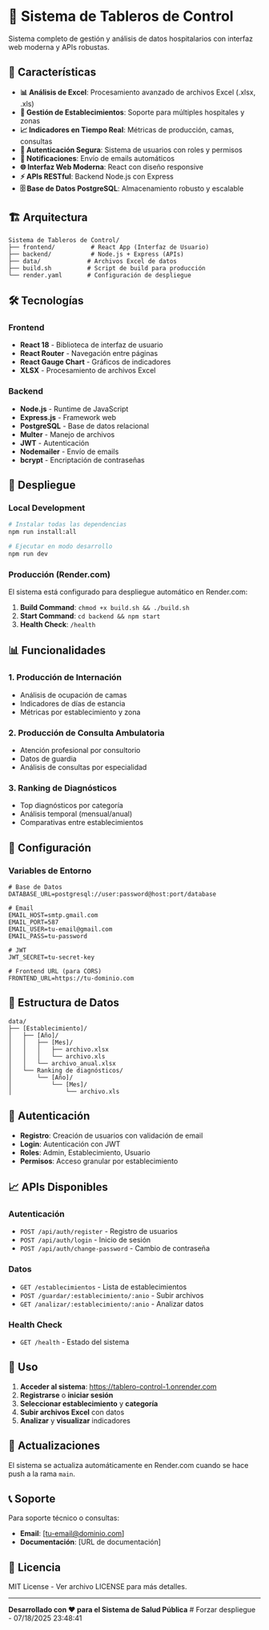 # 🏥 Sistema de Tableros de Control

Sistema completo de gestión y análisis de datos hospitalarios con interfaz web moderna y APIs robustas.

## 🚀 Características

- **📊 Análisis de Excel**: Procesamiento avanzado de archivos Excel (.xlsx, .xls)
- **🏥 Gestión de Establecimientos**: Soporte para múltiples hospitales y zonas
- **📈 Indicadores en Tiempo Real**: Métricas de producción, camas, consultas
- **🔐 Autenticación Segura**: Sistema de usuarios con roles y permisos
- **📧 Notificaciones**: Envío de emails automáticos
- **🌐 Interfaz Web Moderna**: React con diseño responsive
- **⚡ APIs RESTful**: Backend Node.js con Express
- **🗄️ Base de Datos PostgreSQL**: Almacenamiento robusto y escalable

## 🏗️ Arquitectura

```
Sistema de Tableros de Control/
├── frontend/          # React App (Interfaz de Usuario)
├── backend/           # Node.js + Express (APIs)
├── data/             # Archivos Excel de datos
├── build.sh          # Script de build para producción
└── render.yaml       # Configuración de despliegue
```

## 🛠️ Tecnologías

### Frontend
- **React 18** - Biblioteca de interfaz de usuario
- **React Router** - Navegación entre páginas
- **React Gauge Chart** - Gráficos de indicadores
- **XLSX** - Procesamiento de archivos Excel

### Backend
- **Node.js** - Runtime de JavaScript
- **Express.js** - Framework web
- **PostgreSQL** - Base de datos relacional
- **Multer** - Manejo de archivos
- **JWT** - Autenticación
- **Nodemailer** - Envío de emails
- **bcrypt** - Encriptación de contraseñas

## 🚀 Despliegue

### Local Development

```bash
# Instalar todas las dependencias
npm run install:all

# Ejecutar en modo desarrollo
npm run dev
```

### Producción (Render.com)

El sistema está configurado para despliegue automático en Render.com:

1. **Build Command**: `chmod +x build.sh && ./build.sh`
2. **Start Command**: `cd backend && npm start`
3. **Health Check**: `/health`

## 📊 Funcionalidades

### 1. Producción de Internación
- Análisis de ocupación de camas
- Indicadores de días de estancia
- Métricas por establecimiento y zona

### 2. Producción de Consulta Ambulatoria
- Atención profesional por consultorio
- Datos de guardia
- Análisis de consultas por especialidad

### 3. Ranking de Diagnósticos
- Top diagnósticos por categoría
- Análisis temporal (mensual/anual)
- Comparativas entre establecimientos

## 🔧 Configuración

### Variables de Entorno

```env
# Base de Datos
DATABASE_URL=postgresql://user:password@host:port/database

# Email
EMAIL_HOST=smtp.gmail.com
EMAIL_PORT=587
EMAIL_USER=tu-email@gmail.com
EMAIL_PASS=tu-password

# JWT
JWT_SECRET=tu-secret-key

# Frontend URL (para CORS)
FRONTEND_URL=https://tu-dominio.com
```

## 📁 Estructura de Datos

```
data/
├── [Establecimiento]/
│   ├── [Año]/
│   │   ├── [Mes]/
│   │   │   ├── archivo.xlsx
│   │   │   └── archivo.xls
│   │   └── archivo_anual.xlsx
│   └── Ranking de diagnósticos/
│       └── [Año]/
│           └── [Mes]/
│               └── archivo.xls
```

## 🔐 Autenticación

- **Registro**: Creación de usuarios con validación de email
- **Login**: Autenticación con JWT
- **Roles**: Admin, Establecimiento, Usuario
- **Permisos**: Acceso granular por establecimiento

## 📈 APIs Disponibles

### Autenticación
- `POST /api/auth/register` - Registro de usuarios
- `POST /api/auth/login` - Inicio de sesión
- `POST /api/auth/change-password` - Cambio de contraseña

### Datos
- `GET /establecimientos` - Lista de establecimientos
- `POST /guardar/:establecimiento/:anio` - Subir archivos
- `GET /analizar/:establecimiento/:anio` - Analizar datos

### Health Check
- `GET /health` - Estado del sistema

## 🎯 Uso

1. **Acceder al sistema**: https://tablero-control-1.onrender.com
2. **Registrarse** o **iniciar sesión**
3. **Seleccionar establecimiento** y **categoría**
4. **Subir archivos Excel** con datos
5. **Analizar** y **visualizar** indicadores

## 🔄 Actualizaciones

El sistema se actualiza automáticamente en Render.com cuando se hace push a la rama `main`.

## 📞 Soporte

Para soporte técnico o consultas:
- **Email**: [tu-email@dominio.com]
- **Documentación**: [URL de documentación]

## 📄 Licencia

MIT License - Ver archivo LICENSE para más detalles.

---

**Desarrollado con ❤️ para el Sistema de Salud Pública** # Forzar despliegue - 07/18/2025 23:48:41
